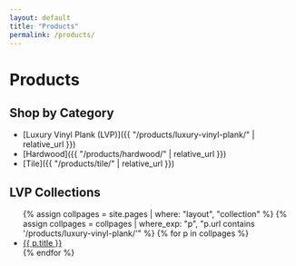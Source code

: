 ```yaml
---
layout: default
title: "Products"
permalink: /products/
---
```


# Products

## Shop by Category
- [Luxury Vinyl Plank (LVP)]({{ "/products/luxury-vinyl-plank/" | relative_url }})
- [Hardwood]({{ "/products/hardwood/" | relative_url }})
- [Tile]({{ "/products/tile/" | relative_url }})

## LVP Collections
<ul>
{% assign collpages = site.pages | where: "layout", "collection" %}
{% assign collpages = collpages | where_exp: "p", "p.url contains '/products/luxury-vinyl-plank/'" %}
{% for p in collpages %}
  <li><a href="{{ p.url | relative_url }}">{{ p.title }}</a></li>
{% endfor %}
</ul>


